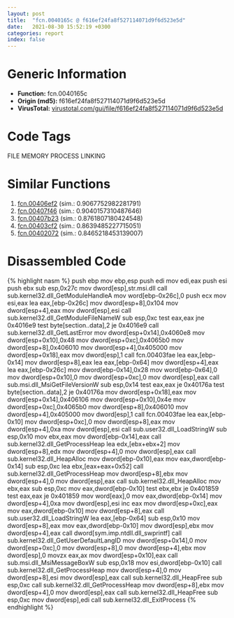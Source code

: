 ```yaml
---
layout: post
title:  "fcn.0040165c @ f616ef24fa8f527114071d9f6d523e5d"
date:   2021-08-30 15:52:19 +0300
categories: report
index: false
---
```


# Generic Information
- **Function:** fcn.0040165c
- **Origin (md5):** f616ef24fa8f527114071d9f6d523e5d
- **VirusTotal:** [virustotal.com/gui/file/f616ef24fa8f527114071d9f6d523e5d][virustotal_ref]

# Code Tags
<span class="tag" id="FILE">FILE</span>
<span class="tag" id="MEMORY">MEMORY</span>
<span class="tag" id="PROCESS">PROCESS</span>
<span class="tag" id="LINKING">LINKING</span>


# Similar Functions

1. [fcn.00406ef2][similar_1_ref] (sim.: 0.9067752982281791)
2. [fcn.00407f46][similar_2_ref] (sim.: 0.9040157310487646)
3. [fcn.00407b23][similar_3_ref] (sim.: 0.8761807180424548)
4. [fcn.00403cf2][similar_4_ref] (sim.: 0.8639485227715051)
5. [fcn.00402072][similar_5_ref] (sim.: 0.8465218453139007)


# Disassembled Code

{% highlight nasm %}
push ebp
mov ebp,esp
push edi
mov edi,eax
push esi
push ebx
sub esp,0x27c
mov dword[esp],str.msi.dll
call sub.kernel32.dll_GetModuleHandleA
mov word[ebp-0x26c],0
push ecx
mov esi,eax
lea eax,[ebp-0x26c]
mov dword[esp+8],0x104
mov dword[esp+4],eax
mov dword[esp],esi
call sub.kernel32.dll_GetModuleFileNameW
sub esp,0xc
test eax,eax
jne 0x4016e9
test byte[section..data],2
je 0x4016e9
call sub.kernel32.dll_GetLastError
mov dword[esp+0x14],0x4060e8
mov dword[esp+0x10],0x48
mov dword[esp+0xc],0x4065b0
mov dword[esp+8],0x406010
mov dword[esp+4],0x405000
mov dword[esp+0x18],eax
mov dword[esp],1
call fcn.00403fae
lea eax,[ebp-0x14]
mov dword[esp+8],eax
lea eax,[ebp-0x64]
mov dword[esp+4],eax
lea eax,[ebp-0x26c]
mov dword[ebp-0x14],0x28
mov word[ebp-0x64],0
mov dword[esp+0x10],0
mov dword[esp+0xc],0
mov dword[esp],eax
call sub.msi.dll_MsiGetFileVersionW
sub esp,0x14
test eax,eax
je 0x40176a
test byte[section..data],2
je 0x40176a
mov dword[esp+0x18],eax
mov dword[esp+0x14],0x406106
mov dword[esp+0x10],0x4e
mov dword[esp+0xc],0x4065b0
mov dword[esp+8],0x406010
mov dword[esp+4],0x405000
mov dword[esp],1
call fcn.00403fae
lea eax,[ebp-0x10]
mov dword[esp+0xc],0
mov dword[esp+8],eax
mov dword[esp+4],0xa
mov dword[esp],esi
call sub.user32.dll_LoadStringW
sub esp,0x10
mov ebx,eax
mov dword[ebp-0x14],eax
call sub.kernel32.dll_GetProcessHeap
lea edx,[ebx+ebx+2]
mov dword[esp+8],edx
mov dword[esp+4],0
mov dword[esp],eax
call sub.kernel32.dll_HeapAlloc
mov dword[ebp-0x10],eax
mov eax,dword[ebp-0x14]
sub esp,0xc
lea ebx,[eax+eax+0x52]
call sub.kernel32.dll_GetProcessHeap
mov dword[esp+8],ebx
mov dword[esp+4],0
mov dword[esp],eax
call sub.kernel32.dll_HeapAlloc
mov ebx,eax
sub esp,0xc
mov eax,dword[ebp-0x10]
test ebx,ebx
je 0x401859
test eax,eax
je 0x401859
mov word[eax],0
mov eax,dword[ebp-0x14]
mov dword[esp+4],0xa
mov dword[esp],esi
inc eax
mov dword[esp+0xc],eax
mov eax,dword[ebp-0x10]
mov dword[esp+8],eax
call sub.user32.dll_LoadStringW
lea eax,[ebp-0x64]
sub esp,0x10
mov dword[esp+8],eax
mov eax,dword[ebp-0x10]
mov dword[esp],ebx
mov dword[esp+4],eax
call dword[sym.imp.ntdll.dll_swprintf]
call sub.kernel32.dll_GetUserDefaultLangID
mov dword[esp+0x14],0
mov dword[esp+0xc],0
mov dword[esp+8],0
mov dword[esp+4],ebx
mov dword[esp],0
movzx eax,ax
mov dword[esp+0x10],eax
call sub.msi.dll_MsiMessageBoxW
sub esp,0x18
mov esi,dword[ebp-0x10]
call sub.kernel32.dll_GetProcessHeap
mov dword[esp+4],0
mov dword[esp+8],esi
mov dword[esp],eax
call sub.kernel32.dll_HeapFree
sub esp,0xc
call sub.kernel32.dll_GetProcessHeap
mov dword[esp+8],ebx
mov dword[esp+4],0
mov dword[esp],eax
call sub.kernel32.dll_HeapFree
sub esp,0xc
mov dword[esp],edi
call sub.kernel32.dll_ExitProcess
{% endhighlight %}


[similar_1_ref]: /report/fcn.00406ef2@35bedc5498306afe90b32d21d460d74f
[similar_2_ref]: /report/fcn.00407f46@35bedc5498306afe90b32d21d460d74f
[similar_3_ref]: /report/fcn.00407b23@35bedc5498306afe90b32d21d460d74f
[similar_4_ref]: /report/fcn.00403cf2@35bedc5498306afe90b32d21d460d74f
[similar_5_ref]: /report/fcn.00402072@db0bb0926cbc24a905ae237e61cb9c73
[virustotal_ref]: https://www.virustotal.com/gui/file/f616ef24fa8f527114071d9f6d523e5d
